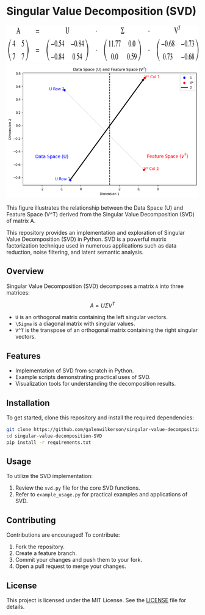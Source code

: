 # Singular Value Decomposition (SVD)

<img src="svd_equation.png" alt="SVD equation" height="100px">

<img src="svd_graph.png" alt="SVD graph" height="350px">

This figure illustrates the relationship between the Data Space (U) and Feature Space (V^T) derived from the Singular Value Decomposition (SVD) of matrix A. 


This repository provides an implementation and exploration of Singular Value Decomposition (SVD) in Python. SVD is a powerful matrix factorization technique used in numerous applications such as data reduction, noise filtering, and latent semantic analysis.

## Overview

Singular Value Decomposition (SVD) decomposes a matrix `A` into three matrices:

$$
A = U \Sigma V^T
$$

- `U` is an orthogonal matrix containing the left singular vectors.
- `\Sigma` is a diagonal matrix with singular values.
- `V^T` is the transpose of an orthogonal matrix containing the right singular vectors.

## Features

- Implementation of SVD from scratch in Python.
- Example scripts demonstrating practical uses of SVD.
- Visualization tools for understanding the decomposition results.

## Installation

To get started, clone this repository and install the required dependencies:

```bash
git clone https://github.com/galenwilkerson/singular-value-decomposition-SVD.git
cd singular-value-decomposition-SVD
pip install -r requirements.txt
```

## Usage

To utilize the SVD implementation:

1. Review the `svd.py` file for the core SVD functions.
2. Refer to `example_usage.py` for practical examples and applications of SVD.


## Contributing

Contributions are encouraged! To contribute:

1. Fork the repository.
2. Create a feature branch.
3. Commit your changes and push them to your fork.
4. Open a pull request to merge your changes.

## License

This project is licensed under the MIT License. See the [LICENSE](LICENSE) file for details.
